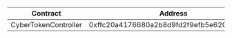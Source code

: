 | Contract             | Address                                    |
| -------------------- | ------------------------------------------ |
| CyberTokenController | 0xffc20a4176680a2b8d9fd2f9efb5e620f96f4be2 |
